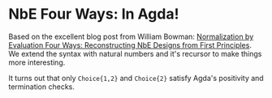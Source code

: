 # NbE Four Ways: In Agda!

Based on the excellent blog post from William Bowman: [Normalization by Evaluation Four Ways: Reconstructing NbE Designs from First Principles](https://williamjbowman.com/tmp/nbe-four-ways/). We extend the syntax with natural numbers and it's recursor to make things more interesting.

It turns out that only `Choice{1,2}` and `Choice{2}` satisfy Agda's positivity and termination checks.
